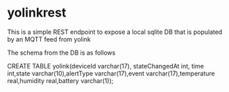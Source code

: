 # yolinkrest
This is a simple REST endpoint to expose a local sqlite DB that is populated by an MQTT feed from yolink 

The schema from the DB is as follows

CREATE TABLE yolink(deviceId varchar(17), stateChangedAt int, time int,state varchar(10),alertType varchar(17),event varchar(17),temperature real,humidity real,battery varchar(1));
